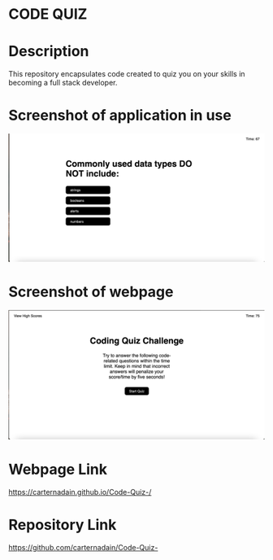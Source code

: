 # CODE QUIZ


# Description 
This repository encapsulates code created to quiz you on your skills in becoming a full stack developer. 



# Screenshot of application in use
![Screen Shot of the code quiz in use](/assets/images/code-quiz.png)

# Screenshot of webpage 
![Screen Shot of the starter page](/assets/images/starter-page.png)


# Webpage Link 
https://carternadain.github.io/Code-Quiz-/


# Repository Link
https://github.com/carternadain/Code-Quiz- 